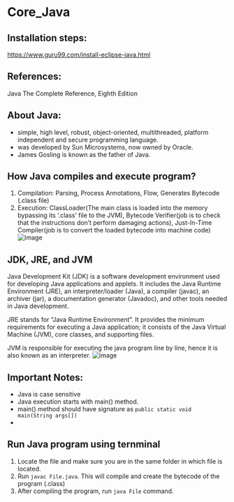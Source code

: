 # Core_Java

## Installation steps:

https://www.guru99.com/install-eclipse-java.html

## References:

Java The Complete Reference, Eighth Edition

## About Java:

- simple, high level, robust, object-oriented, multithreaded, platform independent and secure programming language.
- was developed by Sun Microsystems, now owned by Oracle.
- James Gosling is known as the father of Java.

## How Java compiles and execute program?

1. Compilation: Parsing, Process Annotations, Flow, Generates Bytecode (.class file)
2. Execution: ClassLoader(The main class is loaded into the memory bypassing its ‘.class’ file to the JVM), Bytecode Verifier(job is to check that the instructions don’t perform damaging actions), Just-In-Time Compiler(job is to convert the loaded bytecode into machine code)
   ![image](https://user-images.githubusercontent.com/56467938/211311003-edd2f529-a788-4773-9a8c-142092b33954.png)

## JDK, JRE, and JVM

Java Development Kit (JDK) is a software development environment used for developing Java applications and applets.
It includes the Java Runtime Environment (JRE), an interpreter/loader (Java), a compiler (javac), an archiver (jar), a documentation generator (Javadoc), and other tools needed in Java development.

JRE stands for “Java Runtime Environment”. It provides the minimum requirements for executing a Java application; it consists of the Java Virtual Machine (JVM), core classes, and supporting files.

JVM is responsible for executing the java program line by line, hence it is also known as an interpreter.
![image](https://user-images.githubusercontent.com/56467938/211314614-bec45e86-532d-4139-abc8-9fcd3e2230b1.png)

## Important Notes:

- Java is case sensitive
- Java execution starts with main() method.
- main() method should have signature as `public static void main(String args[])`
-

## Run Java program using ternminal

1. Locate the file and make sure you are in the same folder in which file is located.
2. Run `javac File.java`. This will compile and create the bytecode of the program (.class)
3. After compiling the program, run `java File` command.

